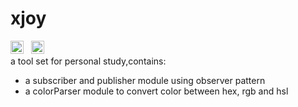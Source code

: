 # xjoy
<div>
<a href="https://travis-ci.org/xiekun1992/xjoy"><img src="https://travis-ci.org/xiekun1992/xjoy.svg?branch=master" height="21"></a>&nbsp;&nbsp;
<a href="https://badge.fury.io/js/xjoy"><img src="https://badge.fury.io/js/xjoy.svg" alt="npm version" height="21"></a>&nbsp;&nbsp;
</div>
a tool set for personal study,contains:
<ul>
	<li>a subscriber and publisher module using observer pattern</li>
	<li>a colorParser module to convert color between hex, rgb and hsl</li>
</ul>
